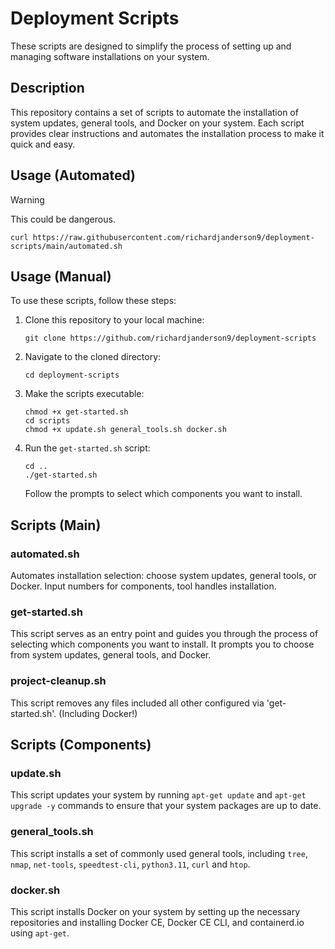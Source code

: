 # Deployment Scripts

These scripts are designed to simplify the process of setting up and managing software installations on your system.

## Description

This repository contains a set of scripts to automate the installation of system updates, general tools, and Docker on your system. Each script provides clear instructions and automates the installation process to make it quick and easy.

## Usage (Automated)

> [!WARNING]  
> This could be dangerous.

```
curl https://raw.githubusercontent.com/richardjanderson9/deployment-scripts/main/automated.sh
```

## Usage (Manual)

To use these scripts, follow these steps:

1. Clone this repository to your local machine:

    ```
    git clone https://github.com/richardjanderson9/deployment-scripts
    ```

2. Navigate to the cloned directory:

    ```
    cd deployment-scripts
    ```

3. Make the scripts executable:

    ```
    chmod +x get-started.sh
    cd scripts
    chmod +x update.sh general_tools.sh docker.sh
    ```

4. Run the `get-started.sh` script:

    ```
    cd ..
    ./get-started.sh
    ```

    Follow the prompts to select which components you want to install.

## Scripts (Main)

### automated.sh

Automates installation selection: choose system updates, general tools, or Docker. Input numbers for components, tool handles installation.

### get-started.sh

This script serves as an entry point and guides you through the process of selecting which components you want to install. It prompts you to choose from system updates, general tools, and Docker.

### project-cleanup.sh

This script removes any files included all other configured via 'get-started.sh'. (Including Docker!)

## Scripts (Components)

### update.sh

This script updates your system by running `apt-get update` and `apt-get upgrade -y` commands to ensure that your system packages are up to date.

### general_tools.sh

This script installs a set of commonly used general tools, including `tree`, `nmap`, `net-tools`, `speedtest-cli`, `python3.11`, `curl` and `htop`.

### docker.sh

This script installs Docker on your system by setting up the necessary repositories and installing Docker CE, Docker CE CLI, and containerd.io using `apt-get`.

